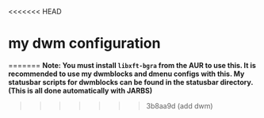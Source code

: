 <<<<<<< HEAD
# my dwm configuration
=======
**Note: You must install ``libxft-bgra`` from the AUR to use this. It is recommended to use my dwmblocks and dmenu configs with this. My statusbar scripts for dwmblocks can be found in the statusbar directory. (This is all done automatically with JARBS)**
>>>>>>> 3b8aa9d (add dwm)
